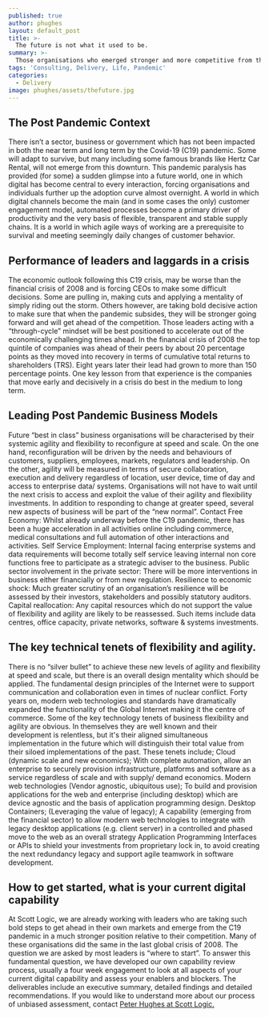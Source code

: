 ```yaml
---
published: true
author: phughes
layout: default_post
title: >-
  The future is not what it used to be.
summary: >- 
  Those organisations who emerged stronger and more competitive from the 2008 global financial crisis are at it again. They have benefited significantly from past bold and decisive moves and now they are wasting no time adapting to the next version of the future. So what are the tenets of change this time?
tags: 'Consulting, Delivery, Life, Pandemic'
categories:
  - Delivery
image: phughes/assets/thefuture.jpg
---
```


## The Post Pandemic Context
There isn’t a sector, business or government which has not been impacted in both the near term and long term by the Covid-19 (C19) pandemic. Some will adapt to survive, but many including some famous brands like Hertz Car Rental, will not emerge from this downturn. 
This pandemic paralysis has provided (for some) a sudden glimpse into a future world, one in which digital has become central to every interaction, forcing organisations and individuals further up the adoption curve almost overnight. A world in which digital channels become the main (and in some cases the only) customer engagement model, automated processes become a primary driver of productivity and the very basis of flexible, transparent and stable supply chains. It is a world in which agile ways of working are a prerequisite to survival and meeting seemingly daily changes of customer behavior. 

## Performance of leaders and laggards in a crisis
The economic outlook following this C19 crisis, may be worse than the financial crisis of 2008 and is forcing CEOs to make some difficult decisions. Some are pulling in, making cuts and applying a mentality of simply riding out the storm. Others however, are taking bold decisive action to make sure that when the pandemic subsides, they will be stronger going forward and will get ahead of the competition. Those leaders acting with a “through-cycle” mindset will be best positioned to accelerate out of the economically challenging times ahead. 
In the financial crisis of 2008 the top quintile of companies was ahead of their peers by about 20 percentage points as they moved into recovery in terms of cumulative total returns to shareholders (TRS). Eight years later their lead had grown to more than 150 percentage points. One key lesson from that experience is the companies that move early and decisively in a crisis do best in the medium to long term.


## Leading Post Pandemic Business Models
Future “best in class” business organisations will be characterised by their systemic agility and flexibility to reconfigure at speed and scale. On the one hand, reconfiguration will be driven by the needs and behaviours of customers, suppliers, employees, markets, regulators and leadership. On the other, agility will be measured in terms of secure collaboration, execution and delivery regardless of location, user device, time of day and access to enterprise data/ systems.
Organisations will not have to wait until the next crisis to access and exploit the value of their agility and flexibility investments. In addition to responding to change at greater speed, several new aspects of business will be part of the “new normal”.
Contact Free Economy: Whilst already underway before the C19 pandemic, there has been a huge acceleration in all activities online including commerce, medical consultations and full automation of other interactions and activities.
Self Service Employment: Internal facing enterprise systems and data requirements will become totally self service leaving internal non core functions free to participate as a strategic adviser to the business.
Public sector involvement in the private sector: There will be more interventions in business either financially or from new regulation.
Resilience to economic shock: Much greater scrutiny of an organisation’s resilience will be assessed by their investors, stakeholders and possibly statutory auditors.
Capital reallocation: Any capital resources which do not support the value of flexibility and agility are likely to be reassessed. Such items include data centres, office capacity, private networks, software & systems investments.

## The key technical tenets of flexibility and agility.
There is no “silver bullet” to achieve these new levels of agility and flexibility at speed and scale, but there is an overall design mentality which should be applied. The fundamental design principles of the Internet were to support communication and collaboration even in times of nuclear conflict. Forty years on, modern web technologies and standards have dramatically expanded the functionality of the Global Internet making it the centre of commerce. 
Some of the key technology tenets of business flexibility and agility are obvious. In themselves they are well known and their development is relentless, but it's their aligned simultaneous implementation in the future which will distinguish their total value from their siloed implementations of the past. These tenets include;
Cloud (dynamic scale and new economics); With complete automation, allow an enterprise to securely provision infrastructure, platforms and software as a service regardless of scale and with supply/ demand economics.
Modern web technologies (Vendor agnostic, ubiquitous use); To build and provision applications for the web and enterprise (including desktop) which are device agnostic and the basis of application programming design.
Desktop Containers; (Leveraging the value of legacy); A capability (emerging from the financial sector) to allow modern web technologies to integrate with legacy desktop applications (e.g. client server) in a controlled and phased move to the web as an overall strategy 
Application Programming Interfaces or APIs to shield your investments from proprietary lock in, to avoid creating the next redundancy legacy and support agile teamwork in software development.

## How to get started, what is your current digital capability
At Scott Logic, we are already working with leaders who are taking such bold steps to get ahead in their own markets and emerge from the C19 pandemic in a much stronger position relative to their competition. Many of these organisations did the same in the last global crisis of 2008.
The question we are asked by most leaders is “where to start”. To answer this fundamental question, we have developed our own capability review process, usually a four week engagement to look at all aspects of your current digital capability and assess your enablers and blockers. The deliverables include an executive summary, detailed findings and detailed recommendations.
If you would like to understand more about our process of unbiased assessment, contact [Peter Hughes at Scott Logic.](mailto:phughes@scottlogic.com)

